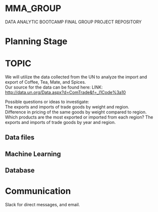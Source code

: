 # MMA_GROUP

DATA ANALYTIC BOOTCAMP FINAL GROUP PROJECT REPOSITORY    

# Planning Stage

# TOPIC   
We will utilize the data collected from the UN to analyze the import and export of Coffee, Tea, Mate, and Spices.   
Our source for the data can be found here: LINK: http://data.un.org/Data.aspx?d=ComTrade&f=_l1Code%3a10   

Possible questions or ideas to investigate:   
The exports and imports of trade goods by weight and region.   
Difference in pricing of the same goods by weight compared to region.   
Which products are the most exported or imported from each region?
The exports and imports of trade goods by year and region.   


## Data files
   
## Machine Learning   
   
## Database   
   


# Communication
Slack for direct messages, and email.   
   
# 
